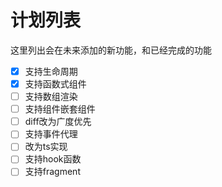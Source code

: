 # 计划列表
这里列出会在未来添加的新功能，和已经完成的功能

- [X] 支持生命周期
- [X] 支持函数式组件
- [ ] 支持数组渲染
- [ ] 支持组件嵌套组件
- [ ] diff改为广度优先
- [ ] 支持事件代理
- [ ] 改为ts实现
- [ ] 支持hook函数
- [ ] 支持fragment